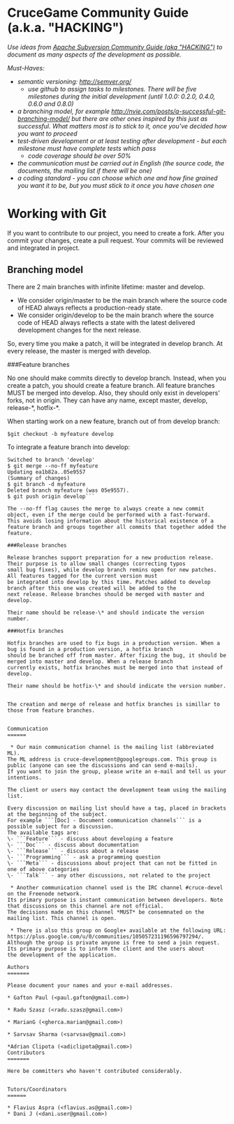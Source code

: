 CruceGame Community Guide (a.k.a. "HACKING")
=========

*Use ideas from [Apache Subversion Community Guide (aka "HACKING")](http://subversion.apache.org/docs/community-guide/)
to document as many aspects of the development as possible.*

*Must-Haves:*

* *semantic versioning: http://semver.org/*
  * *use github to assign tasks to milestones. There will be five milestones
    during the initial development (until 1.0.0: 0.2.0, 0.4.0, 0.6.0 and 0.8.0)*
* *a branching model, for example http://nvie.com/posts/a-successful-git-branching-model/
  but there are other ones inspired by this just as successful. What matters most
  is to stick to it, once you've decided how you want to proceed*
* *test-driven development or at least testing after development - but each
  milestone must have complete tests which pass*
  * *code coverage should be over 50%*
* *the communication must be carried out in English (the source code, the documents,
  the mailing list if there will be one)*
* *a coding standard - you can choose which one and how fine grained you want it
  to be, but you must stick to it once you have chosen one*


Working with Git
======

If you want to contribute to our project, you need to create a fork.
After you commit your changes, create a pull request. Your commits will be reviewed and integrated in project.

Branching model
------

There are 2 main branches with infinite lifetime: master and develop.
* We consider origin/master to be the main branch where the source code of HEAD always reflects a production-ready state.
* We consider origin/develop to be the main branch where the source code of HEAD always reflects a state with the latest
delivered development changes for the next release.

So, every time you make a patch, it will be integrated in develop branch. 
At every release, the master is merged with develop.

###Feature branches

No one should make commits directly to develop branch. Instead, when you create a patch, you should create a feature branch.
All feature branches MUST be merged into develop. Also, they should only exist in developers' forks, not in origin.
They can have any name, except master, develop, release-\*, hotfix-\*.

When starting work on a new feature, branch out of from develop branch:

```$git checkout -b myfeature develop```

To integrate a feature branch into develop:

```$ git checkout develop
Switched to branch 'develop'
$ git merge --no-ff myfeature
Updating ea1b82a..05e9557
(Summary of changes)
$ git branch -d myfeature
Deleted branch myfeature (was 05e9557).
$ git push origin develop```

The --no-ff flag causes the merge to always create a new commit object, even if the merge could be performed with a fast-forward.
This avoids losing information about the historical existence of a feature branch and groups together all commits that together added the feature. 

###Release branches

Release branches support preparation for a new production release. Their purpose is to allow small changes (correcting typos
small bug fixes), while develop branch remins open for new patches. All features tagged for the current version must
be integrated into develop by this time. Patches added to develop branch after this one was created will be added to the
next release. Release branches should be merged with master and develop.

Their name should be release-\* and should indicate the version number.

###Hotfix branches

Hotfix branches are used to fix bugs in a production version. When a bug is found in a production version, a hotfix branch
should be branched off from master. After fixing the bug, it should be merged into master and develop. When a release branch
currently exists, hotfix branches must be merged into that instead of develop.

Their name should be hotfix-\* and should indicate the version number.


The creation and merge of release and hotfix branches is simillar to those from feature branches.


Communication
======

 * Our main communication channel is the mailing list (abbreviated ML).
The ML address is cruce-development@googlegroups.com. This group is public (anyone can see the discussions and can send e-mails).
If you want to join the group, please write an e-mail and tell us your intentions.

The client or users may contact the development team using the mailing list.

Every discussion on mailing list should have a tag, placed in brackets at the beginning of the subject.
For example ```[Doc] - Document communication channels``` is a possible subject for a discussion.
The available tags are:  
\- ```Feature``` - discuss about developing a feature  
\- ```Doc``` - discuss about documentation  
\- ```Release``` - discuss about a release  
\- ```Programming``` - ask a programming question  
\- ```Meta``` - discussions about project that can not be fitted in one of above categories  
\- ```Talk``` - any other discussions, not related to the project  

 * Another communication channel used is the IRC channel #cruce-devel on the Freenode network.
Its primary purpose is instant communication between developers. Note that discussions on this channel are not official.
The decisions made on this channel *MUST* be consemnated on the mailing list. This channel is open.

 * There is also this group on Google+ available at the following URL: https://plus.google.com/u/0/communities/105057231196596797294/.
Although the group is private anyone is free to send a join request. Its primary purpose is to inform the client and the users about
the development of the application.

Authors
=======

Please document your names and your e-mail addresses.

* Gafton Paul (<paul.gafton@gmail.com>)

* Radu Szasz (<radu.szasz@gmail.com>)

* MarianG (<gherca.marian@gmail.com>)

* Sarvsav Sharma (<sarvsav@gmail.com>)

*Adrian Clipota (<adiclipota@gmail.com>)
Contributors
=======

Here be committers who haven't contributed considerably.


Tutors/Coordinators
======

* Flavius Aspra (<flavius.as@gmail.com>)
* Dani J (<dani.user@gmail.com>)
